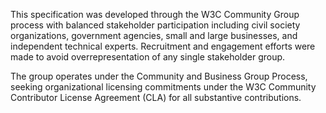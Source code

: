 This specification was developed through the W3C Community Group process with balanced stakeholder participation including civil society organizations, government agencies, small and large businesses, and independent technical experts. Recruitment and engagement efforts were made to avoid overrepresentation of any single stakeholder group.

The group operates under the Community and Business Group Process, seeking organizational licensing commitments under the W3C Community Contributor License Agreement (CLA) for all substantive contributions.